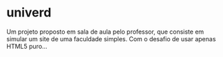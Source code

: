 # univerd
Um projeto proposto em sala de aula pelo professor, que consiste em simular um site de uma faculdade simples. 
Com o desafio de usar apenas HTML5 puro...
